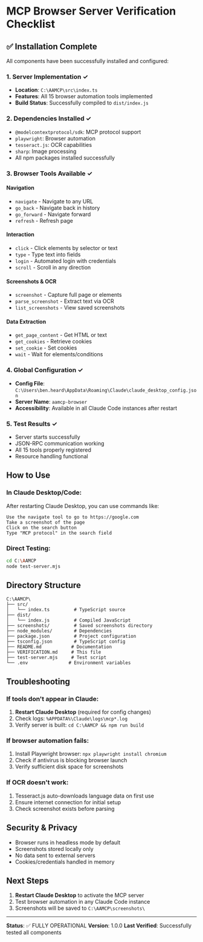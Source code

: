 # MCP Browser Server Verification Checklist

## ✅ Installation Complete

All components have been successfully installed and configured:

### 1. Server Implementation ✓
- **Location**: `C:\AAMCP\src\index.ts`
- **Features**: All 15 browser automation tools implemented
- **Build Status**: Successfully compiled to `dist/index.js`

### 2. Dependencies Installed ✓
- `@modelcontextprotocol/sdk`: MCP protocol support
- `playwright`: Browser automation
- `tesseract.js`: OCR capabilities
- `sharp`: Image processing
- All npm packages installed successfully

### 3. Browser Tools Available ✓

#### Navigation
- `navigate` - Navigate to any URL
- `go_back` - Navigate back in history
- `go_forward` - Navigate forward
- `refresh` - Refresh page

#### Interaction
- `click` - Click elements by selector or text
- `type` - Type text into fields
- `login` - Automated login with credentials
- `scroll` - Scroll in any direction

#### Screenshots & OCR
- `screenshot` - Capture full page or elements
- `parse_screenshot` - Extract text via OCR
- `list_screenshots` - View saved screenshots

#### Data Extraction
- `get_page_content` - Get HTML or text
- `get_cookies` - Retrieve cookies
- `set_cookie` - Set cookies
- `wait` - Wait for elements/conditions

### 4. Global Configuration ✓
- **Config File**: `C:\Users\ben.heard\AppData\Roaming\Claude\claude_desktop_config.json`
- **Server Name**: `aamcp-browser`
- **Accessibility**: Available in all Claude Code instances after restart

### 5. Test Results ✓
- Server starts successfully
- JSON-RPC communication working
- All 15 tools properly registered
- Resource handling functional

## How to Use

### In Claude Desktop/Code:
After restarting Claude Desktop, you can use commands like:
```
Use the navigate tool to go to https://google.com
Take a screenshot of the page
Click on the search button
Type "MCP protocol" in the search field
```

### Direct Testing:
```bash
cd C:\AAMCP
node test-server.mjs
```

## Directory Structure
```
C:\AAMCP\
├── src/
│   └── index.ts         # TypeScript source
├── dist/
│   └── index.js         # Compiled JavaScript
├── screenshots/         # Saved screenshots directory
├── node_modules/        # Dependencies
├── package.json         # Project configuration
├── tsconfig.json        # TypeScript config
├── README.md           # Documentation
├── VERIFICATION.md     # This file
├── test-server.mjs     # Test script
└── .env               # Environment variables
```

## Troubleshooting

### If tools don't appear in Claude:
1. **Restart Claude Desktop** (required for config changes)
2. Check logs: `%APPDATA%\Claude\logs\mcp*.log`
3. Verify server is built: `cd C:\AAMCP && npm run build`

### If browser automation fails:
1. Install Playwright browser: `npx playwright install chromium`
2. Check if antivirus is blocking browser launch
3. Verify sufficient disk space for screenshots

### If OCR doesn't work:
1. Tesseract.js auto-downloads language data on first use
2. Ensure internet connection for initial setup
3. Check screenshot exists before parsing

## Security & Privacy
- Browser runs in headless mode by default
- Screenshots stored locally only
- No data sent to external servers
- Cookies/credentials handled in memory

## Next Steps
1. **Restart Claude Desktop** to activate the MCP server
2. Test browser automation in any Claude Code instance
3. Screenshots will be saved to `C:\AAMCP\screenshots\`

---
**Status**: ✅ FULLY OPERATIONAL
**Version**: 1.0.0
**Last Verified**: Successfully tested all components